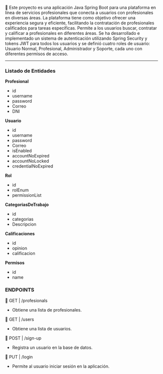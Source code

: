 📌 Este proyecto es una aplicación Java Spring Boot para una plataforma en línea de servicios profesionales que conecta a usuarios con profesionales en
diversas áreas. La plataforma tiene como objetivo ofrecer una experiencia segura y eficiente, facilitando la contratación de profesionales calificados para tareas específicas. Permite a los usuarios buscar,
contratar y calificar a profesionales en diferentes áreas.
Se ha desarrollado e implementado un sistema de autenticación utilizando Spring Security y tokens JWT para todos los usuarios y se definió cuatro roles de usuario: Usuario Normal, Profesional, Administrador y Soporte, cada uno con diferentes
permisos de acceso.

-------------------------------------------------------------------------------------------------------------------------------------------------------------------------------
### Listado de Entidades
**Profesional** 
- id
- username
- password
- Correo
- DNI

**Usuario**
- id
- username
- password
- Correo
- isEnabled
- accountNoExpired
- accountNoLocked
- credentialNoExpired

**Rol**
- id
- rolEnum
- permissionList

**CategoriasDeTrabajo**
- id
- categorias
- Descripcion

**Calificaciones**
- id
- opinion
- calificacion

**Permisos**
- id
- name

### ENDPOINTS

📍 GET | /profesionals
- Obtiene una lista de profesionales.

📍 GET | /users
- Obtiene una lista de usuarios.

📍 POST | /sign-up
- Registra un usuario en la base de datos.

📍 PUT | /login
- Permite al usuario iniciar sesión en la aplicación.

